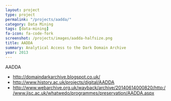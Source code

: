 ```yaml
---
layout: project
type: project
permalink: "/projects/aadda/"
category: Data Mining
tags: [data-mining]
fa-icon: fa-code-fork
screenshot: /projects/images/aadda-halfsize.png
title: AADDA
summary: Analytical Access to the Dark Domain Archive
year: 2013
---
```


AADDA

* http://domaindarkarchive.blogspot.co.uk/
* http://www.history.ac.uk/projects/digital/AADDA
* http://www.webarchive.org.uk/wayback/archive/20140614000820/http://www.jisc.ac.uk/whatwedo/programmes/preservation/AADDA.aspx